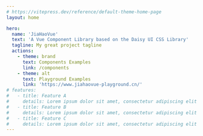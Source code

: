```yaml
---
# https://vitepress.dev/reference/default-theme-home-page
layout: home

hero:
  name: 'JiaHaoVue'
  text: 'A Vue Component Library based on the Daisy UI CSS Library'
  tagline: My great project tagline
  actions:
    - theme: brand
      text: Components Examples
      link: /components
    - theme: alt
      text: Playground Examples
      link: 'https://www.jiahaovue-playground.cn/'
# features:
#   - title: Feature A
#     details: Lorem ipsum dolor sit amet, consectetur adipiscing elit
#   - title: Feature B
#     details: Lorem ipsum dolor sit amet, consectetur adipiscing elit
#   - title: Feature C
#     details: Lorem ipsum dolor sit amet, consectetur adipiscing elit
---
```

